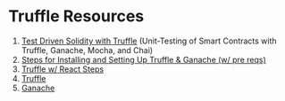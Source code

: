 # Truffle Resources

1. [Test Driven Solidity with Truffle](https://medium.com/oli-systems/test-driven-solidity-with-truffle-e4beaa2bd194) (Unit-Testing of Smart Contracts with Truffle, Ganache, Mocha, and Chai)
2. [Steps for Installing and Setting Up Truffle & Ganache (w/ pre reqs)](https://github.com/GenevieveFlynn/senior-design-5/blob/truffle-app/development.md)
3. [Truffle w/ React Steps](https://www.trufflesuite.com/boxes/react)
4. [Truffle](https://www.trufflesuite.com/truffle)
5. [Ganache](https://www.trufflesuite.com/ganache)
